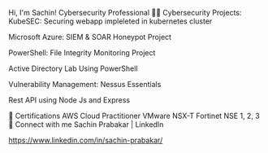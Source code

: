 Hi, I'm Sachin!
Cybersecurity Professional
👨‍💻 Cybersecurity Projects:
KubeSEC: Securing webapp impleleted in kubernetes cluster

Microsoft Azure: SIEM & SOAR Honeypot Project

PowerShell: File Integrity Monitoring Project

Active Directory Lab Using PowerShell

Vulnerability Management: Nessus Essentials

Rest API using Node Js and Express

🥇 Certifications
AWS Cloud Practitioner
VMware NSX-T
Fortinet NSE 1, 2, 3
🤳 Connect with me
Sachin Prabakar | LinkedIn

https://www.linkedin.com/in/sachin-prabakar/
